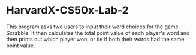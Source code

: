 # HarvardX-CS50x-Lab-2
This program asks two users to input their word choices for the game Scrabble. It then calculates the total point value of each player's word and then prints out which player won, or tie if both their words had the same point value.
